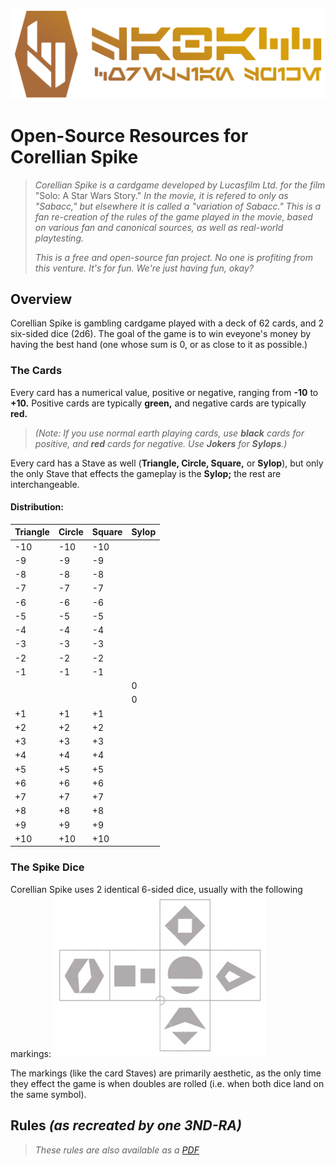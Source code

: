 ![Corellian Spike Logo in Aurebesh](https://github.com/Corellian-Spike/Corellian-Spike.github.io/blob/master/Sabacc/logo/CS-Header-2-grad.png?raw=true "Corellian Spike Logo in Aurebesh")
# Open-Source Resources for Corellian Spike
> _Corellian Spike is a cardgame developed by Lucasfilm Ltd. for the film_ "Solo: A Star Wars Story." _In the movie, it is refered to only as "Sabacc," but elsewhere it is called a "variation of Sabacc."_
>_This is a fan re-creation of the rules of the game played in the movie, based on various fan and canonical sources, as well as real-world playtesting._
>
>_This is a free and open-source fan project. No one is profiting from this venture. It's for fun. We're just having fun, okay?_

## Overview
Corellian Spike is gambling cardgame played with a deck of 62 cards, and 2 six-sided dice (2d6). The goal of the game is to win eveyone's money by having the best hand (one whose sum is 0, or as close to it as possible.) 
### The Cards
Every card has a numerical value, positive or negative, ranging from __-10__ to __+10.__ Positive cards are typically __green,__ and negative cards are typically __red.__
> _(Note: If you use normal earth playing cards, use __black__ cards for positive, and __red__ cards for negative. Use __Jokers__ for __Sylops__.)_

Every card has a Stave as well (__Triangle, Circle, Square,__ or __Sylop__), but only the only Stave that effects the gameplay is the __Sylop;__ the rest are interchangeable.

#### Distribution:
Triangle | Circle | Square | Sylop
---|---|---|---
-10 | -10 | -10 | 
-9 | -9 | -9 | 
-8 | -8 | -8 | 
-7 | -7 | -7 | 
-6 | -6 | -6 | 
-5 | -5 | -5 | 
-4 | -4 | -4 | 
-3 | -3 | -3 | 
-2 | -2 | -2 |
-1 | -1 | -1 | 
| | | | 0
| | | | 0
+1 | +1 | +1 | 
+2 | +2 | +2 | 
+3 | +3 | +3 | 
+4 | +4 | +4 | 
+5 | +5 | +5 | 
+6 | +6 | +6 | 
+7 | +7 | +7 | 
+8 | +8 | +8 | 
+9 | +9 | +9 | 
+10 | +10 | +10 | 

### The Spike Dice
Corellian Spike uses 2 identical 6-sided dice, usually with the following markings:
![Spike Dice template](https://github.com/Corellian-Spike/Corellian-Spike.github.io/blob/master/Sabacc/dice/spike%20dice%20template.png?raw=true "Spike Dice template")

The markings (like the card Staves) are primarily aesthetic, as the only time they effect the game is when doubles are rolled (i.e. when both dice land on the same symbol).

## Rules _(as recreated by one 3ND-RA)_
> _These rules are also available as a [PDF](https://github.com/Corellian-Spike/Corellian-Spike.github.io/raw/master/Sabacc/rules/Correlian%20Spike%20Sabacc%20(v3.0).pdf)_
